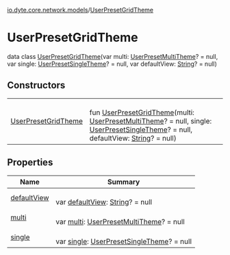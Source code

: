 [io.dyte.core.network.models](../index.md)/[UserPresetGridTheme](index.md)

# UserPresetGridTheme


data class [UserPresetGridTheme](index.md)(var multi: [UserPresetMultiTheme](../-user-preset-multi-theme/index.md)? = null, var single: [UserPresetSingleTheme](../-user-preset-single-theme/index.md)? = null, var defaultView: [String](https://kotlinlang.org/api/latest/jvm/stdlib/kotlin/-string/index.html)? = null)

## Constructors

| | |
|---|---|
| [UserPresetGridTheme](-user-preset-grid-theme.md) | <br/>fun [UserPresetGridTheme](-user-preset-grid-theme.md)(multi: [UserPresetMultiTheme](../-user-preset-multi-theme/index.md)? = null, single: [UserPresetSingleTheme](../-user-preset-single-theme/index.md)? = null, defaultView: [String](https://kotlinlang.org/api/latest/jvm/stdlib/kotlin/-string/index.html)? = null) |

## Properties

| Name | Summary |
|---|---|
| [defaultView](default-view.md) | <br/>var [defaultView](default-view.md): [String](https://kotlinlang.org/api/latest/jvm/stdlib/kotlin/-string/index.html)? = null |
| [multi](multi.md) | <br/>var [multi](multi.md): [UserPresetMultiTheme](../-user-preset-multi-theme/index.md)? = null |
| [single](single.md) | <br/>var [single](single.md): [UserPresetSingleTheme](../-user-preset-single-theme/index.md)? = null |
